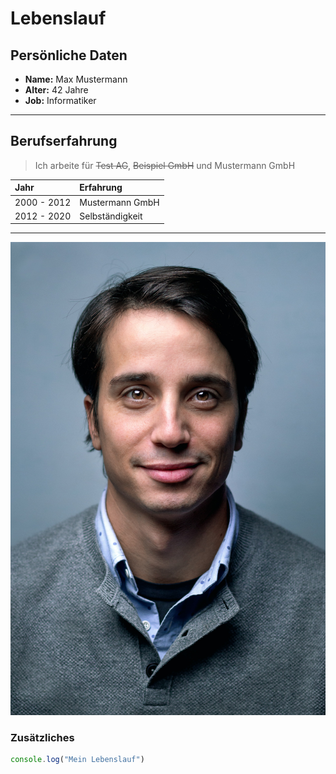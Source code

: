 # Lebenslauf

## Persönliche Daten
+ **Name:** Max Mustermann
+ **Alter:** 42 Jahre
+ **Job:** Informatiker

---

## Berufserfahrung

> Ich arbeite für ~~Test AG~~, ~~Beispiel GmbH~~ und Mustermann GmbH

| Jahr | Erfahrung |
|:--|:--|
| 2000 - 2012 | Mustermann GmbH |
| 2012 - 2020 | Selbständigkeit |

--- 

![Portrait](assets/test_image.jpg)

### Zusätzliches
```Javascript
console.log("Mein Lebenslauf")
```
